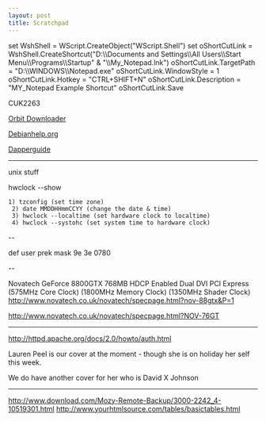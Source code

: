 ```yaml
---
layout: post 
title: Scratchpad
---
```


set WshShell = WScript.CreateObject(\"WScript.Shell\") set oShortCutLink
= WshShell.CreateShortcut(\"D:\\\\Documents and Settings\\\\All
Users\\\\Start Menu\\\\Programs\\\\Startup\" & \"\\\\My\_Notepad.lnk\")
oShortCutLink.TargetPath = \"D:\\\\WINDOWS\\\\Notepad.exe\"
oShortCutLink.WindowStyle = 1 oShortCutLink.Hotkey = \"CTRL+SHIFT+N\"
oShortCutLink.Description = \"MY\_Notepad Example Shortcut\"
oShortCutLink.Save

CUK2263

[Orbit
Downloader](http://www.download.com/Orbit-Downloader/3640-2071_4-10692758.html?tag=tab_ur)

[Debianhelp.org](http://www.debianhelp.org)

[Dapperguide](http://doc.gwos.org/index.php/DapperGuide)

------------------------------------------------------------------------

unix stuff

hwclock \--show

`1) tzconfig (set time zone)`\
` 2) date MMDDHHmmCCYY (change the date & time)`\
` 3) hwclock --localtime (set hardware clock to localtime)`\
` 4) hwclock --systohc (set system time to hardware clock)`

\--

def user prek mask 9e 3e 0780

\--

Novatech GeForce 8800GTX 768MB HDCP Enabled Dual DVI PCI Express (575MHz
Core Clock) (1800MHz Memory Clock) (1350MHz Shader Clock)
<http://www.novatech.co.uk/novatech/specpage.html?nov-88gtx&P=1>

<http://www.novatech.co.uk/novatech/specpage.html?NOV-76GT>

------------------------------------------------------------------------

<http://httpd.apache.org/docs/2.0/howto/auth.html>

Lauren Peel is our cover at the moment - though she is on holiday her
self this week.

We do have another cover for her who is David X Johnson

------------------------------------------------------------------------

<http://www.download.com/Mozy-Remote-Backup/3000-2242_4-10519301.html>
<http://www.yourhtmlsource.com/tables/basictables.html>
